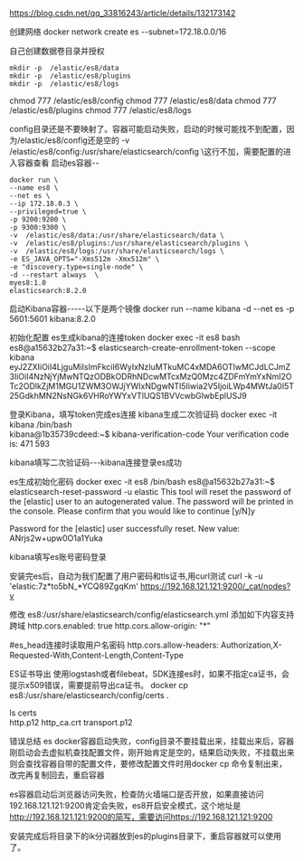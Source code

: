 https://blog.csdn.net/qq_33816243/article/details/132173142

创建网络
docker network create es --subnet=172.18.0.0/16

自己创建数据卷目录并授权

```
mkdir -p  /elastic/es8/data
mkdir -p  /elastic/es8/plugins
mkdir -p  /elastic/es8/logs
```

chmod 777   /elastic/es8/config
chmod 777   /elastic/es8/data
chmod 777   /elastic/es8/plugins
chmod 777   /elastic/es8/logs

config目录还是不要映射了。容器可能启动失败，启动的时候可能找不到配置，因为/elastic/es8/config还是空的
-v /elastic/es8/config:/usr/share/elasticsearch/config \这行不加，需要配置的进入容器查看
启动es容器--

```
docker run \
--name es8 \
--net es \
--ip 172.18.0.3 \
--privileged=true \
-p 9200:9200 \
-p 9300:9300 \
-v  /elastic/es8/data:/usr/share/elasticsearch/data \
-v  /elastic/es8/plugins:/usr/share/elasticsearch/plugins \
-v  /elastic/es8/logs:/usr/share/elasticsearch/logs \
-e ES_JAVA_OPTS="-Xms512m -Xmx512m" \
-e "discovery.type=single-node" \
-d --restart always  \
myes8:1.0
elasticsearch:8.2.0
```





启动Kibana容器-----以下是两个镜像
docker run --name kibana -d  --net es   -p 5601:5601 kibana:8.2.0



初始化配置
es生成kibana的连接token
docker exec -it es8 bash
es8@a15632b27a31:~$ elasticsearch-create-enrollment-token --scope kibana
eyJ2ZXIiOiI4LjguMiIsImFkciI6WyIxNzIuMTkuMC4xMDA6OTIwMCJdLCJmZ3IiOiI4NzNjYjMwNTQzODBkODRhNDcwMTcxMzQ0Mzc4ZDFmYmYxNmI2OTc2ODlkZjM1MGU1ZWM3OWJjYWIxNDgwNTI5Iiwia2V5IjoiLWp4MWtJa0I5T25GdkhMN2NsNGk6VHRoYWYxVTlUQS1BVVcwbGlwbEplUSJ9



登录Kibana，填写token完成es连接
kibana生成二次验证码
docker exec -it kibana /bin/bash       
kibana@1b35739cdeed:~$ kibana-verification-code
Your verification code is:  471 593

kibana填写二次验证码---kibana连接登录es成功

es生成初始化密码
docker exec -it es8 /bin/bash
es8@a15632b27a31:~$ elasticsearch-reset-password -u elastic
This tool will reset the password of the [elastic] user to an autogenerated value.
The password will be printed in the console.
Please confirm that you would like to continue [y/N]y

Password for the [elastic] user successfully reset.
New value: ANrjs2w+upw0O1a1Yuka

kibana填写es账号密码登录


安装完es后，自动为我们配置了用户密码和tls证书,用curl测试
curl -k -u 'elastic:7z*to5bN_*YCQ89ZgqKm' https://192.168.121.121:9200/_cat/nodes?v

修改 es8:/usr/share/elasticsearch/config/elasticsearch.yml 添加如下内容支持跨域
http.cors.enabled: true
http.cors.allow-origin: "*"

#es_head连接时读取用户名密码
http.cors.allow-headers:
Authorization,X-Requested-With,Content-Length,Content-Type

ES证书导出
使用logstash或者filebeat，SDK连接es时，如果不指定ca证书，会提示x509错误，需要提前导出ca证书。
docker  cp  es8:/usr/share/elasticsearch/config/certs .  

ls certs                                            
http.p12      http_ca.crt   transport.p12




错误总结
es   docker容器启动失败，config目录不要挂载出来，挂载出来后，容器刚启动会去虚拟机查找配置文件，刚开始肯定是空的，结果启动失败，不挂载出来则会查找容器自带的配置文件，要修改配置文件时用docker cp 命令复制出来，改完再复制回去，重启容器

es容器启动后浏览器访问失败，检查防火墙端口是否开放，如果直接访问192.168.121.121:9200肯定会失败，es8开启安全模式，这个地址是
http://192.168.121.121:9200的简写，需要访问https://192.168.121.121:9200

安装完成后将目录下的ik分词器放到es的plugins目录下，重启容器就可以使用了。

